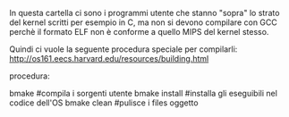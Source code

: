 In questa cartella ci sono i programmi utente che stanno "sopra" lo strato del kernel scritti per esempio in C, ma non si devono compilare con GCC perchè il formato ELF non è conforme a quello MIPS del kernel stesso.

Quindi ci vuole la seguente procedura speciale per compilarli: http://os161.eecs.harvard.edu/resources/building.html

procedura:

bmake #compila i sorgenti utente
bmake install #installa gli eseguibili nel codice dell'OS
bmake clean #pulisce i files oggetto 
